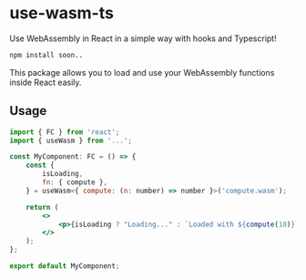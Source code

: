 # use-wasm-ts

Use WebAssembly in React in a simple way with hooks and Typescript!

```bash
npm install soon..
```

This package allows you to load and use your WebAssembly functions inside React easily.

## Usage

```jsx
import { FC } from 'react';
import { useWasm } from '...';

const MyComponent: FC = () => {
	const {
		isLoading,
		fn: { compute },
	} = useWasm<{ compute: (n: number) => number }>('compute.wasm');

	return (
		<>
			<p>{isLoading ? "Loading..." : `Loaded with ${compute(10)}`}</p>
		</>
	);
};

export default MyComponent;
```
